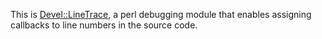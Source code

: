 This is [Devel::LineTrace](http://metacpan.org/release/Devel-LineTrace), a
perl debugging module that enables assigning callbacks to line numbers in the
source code.

